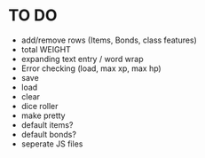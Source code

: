 # TO DO
- add/remove rows (Items, Bonds, class features)
- total WEIGHT
- expanding text entry / word wrap
- Error checking (load, max xp, max hp)
- save
- load
- clear
- dice roller
- make pretty
- default items?
- default bonds?
- seperate JS files
